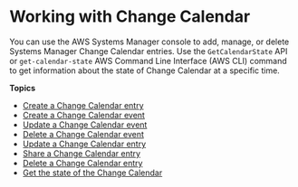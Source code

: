 # Working with Change Calendar<a name="systems-manager-change-calendar-working"></a>

You can use the AWS Systems Manager console to add, manage, or delete Systems Manager Change Calendar entries\. Use the `GetCalendarState` API or `get-calendar-state` AWS Command Line Interface \(AWS CLI\) command to get information about the state of Change Calendar at a specific time\.

**Topics**
+ [Create a Change Calendar entry](change-calendar-create.md)
+ [Create a Change Calendar event](change-calendar-create-event.md)
+ [Update a Change Calendar event](change-calendar-update-event.md)
+ [Delete a Change Calendar event](change-calendar-delete-event.md)
+ [Update a Change Calendar entry](change-calendar-update.md)
+ [Share a Change Calendar entry](change-calendar-share.md)
+ [Delete a Change Calendar entry](change-calendar-delete.md)
+ [Get the state of the Change Calendar](change-calendar-getstate.md)